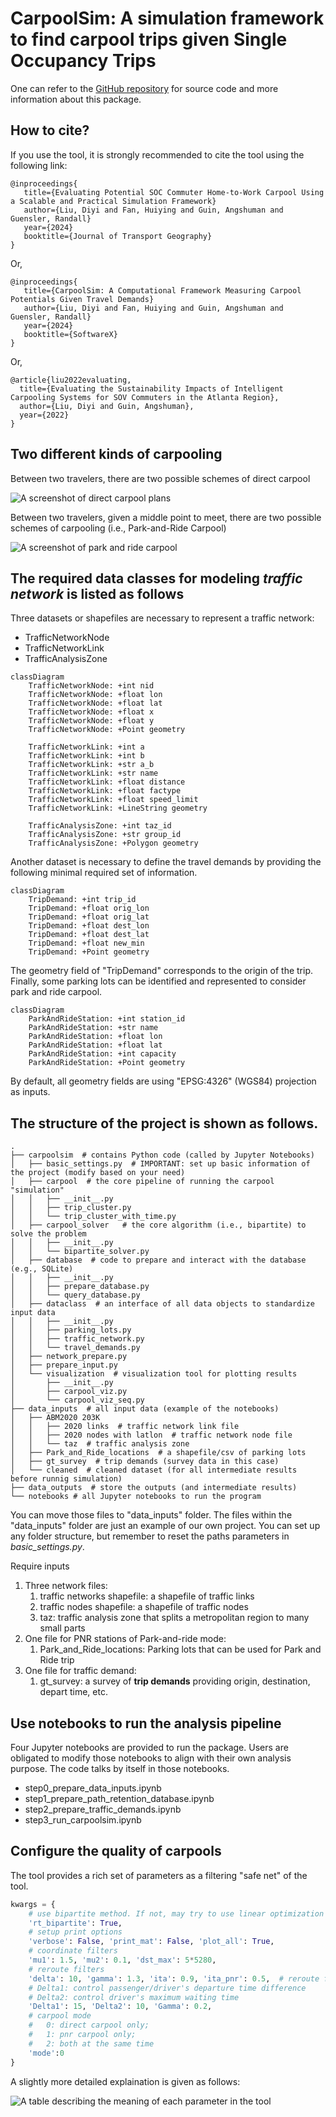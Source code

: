# CarpoolSim: A simulation framework to find carpool trips given Single Occupancy Trips

One can refer to the [GitHub repository](https://github.com/thefriedbee/CarpoolSim) for source code and more information about this package.


## How to cite?
If you use the tool, it is strongly recommended to cite the tool using the following link:

```
@inproceedings{
   title={Evaluating Potential SOC Commuter Home-to-Work Carpool Using a Scalable and Practical Simulation Framework}
   author={Liu, Diyi and Fan, Huiying and Guin, Angshuman and Guensler, Randall}
   year={2024}
   booktitle={Journal of Transport Geography}
}
```

Or,
```
@inproceedings{
   title={CarpoolSim: A Computational Framework Measuring Carpool Potentials Given Travel Demands}
   author={Liu, Diyi and Fan, Huiying and Guin, Angshuman and Guensler, Randall}
   year={2024}
   booktitle={SoftwareX}
}
```


Or,
```
@article{liu2022evaluating,
  title={Evaluating the Sustainability Impacts of Intelligent Carpooling Systems for SOV Commuters in the Atlanta Region},
  author={Liu, Diyi and Guin, Angshuman},
  year={2022}
}
```

## Two different kinds of carpooling

Between two travelers, there are two possible schemes of direct carpool

![A screenshot of direct carpool plans](public_files/direct_carpool.png)

Between two travelers, given a middle point to meet, there are two possible schemes of carpooling (i.e., Park-and-Ride Carpool)

![A screenshot of park and ride carpool](public_files/pnr_carpool.png)

## The required data classes for modeling *traffic network* is listed as follows

Three datasets or shapefiles are necessary to represent a traffic network:
- TrafficNetworkNode
- TrafficNetworkLink
- TrafficAnalysisZone
  
```mermaid
classDiagram
    TrafficNetworkNode: +int nid
    TrafficNetworkNode: +float lon
    TrafficNetworkNode: +float lat
    TrafficNetworkNode: +float x
    TrafficNetworkNode: +float y
    TrafficNetworkNode: +Point geometry
    
    TrafficNetworkLink: +int a
    TrafficNetworkLink: +int b
    TrafficNetworkLink: +str a_b
    TrafficNetworkLink: +str name
    TrafficNetworkLink: +float distance
    TrafficNetworkLink: +float factype
    TrafficNetworkLink: +float speed_limit
    TrafficNetworkLink: +LineString geometry
    
    TrafficAnalysisZone: +int taz_id
    TrafficAnalysisZone: +str group_id
    TrafficAnalysisZone: +Polygon geometry
```

Another dataset is necessary to define the travel demands by providing the following minimal required set of information.

```mermaid
classDiagram
    TripDemand: +int trip_id
    TripDemand: +float orig_lon
    TripDemand: +float orig_lat
    TripDemand: +float dest_lon
    TripDemand: +float dest_lat
    TripDemand: +float new_min
    TripDemand: +Point geometry
```

The geometry field of "TripDemand" corresponds to the origin of the trip.  Finally, some parking lots can be identified
and represented to consider park and ride carpool.

```mermaid
classDiagram
    ParkAndRideStation: +int station_id
    ParkAndRideStation: +str name
    ParkAndRideStation: +float lon
    ParkAndRideStation: +float lat
    ParkAndRideStation: +int capacity
    ParkAndRideStation: +Point geometry
```

By default, all geometry fields are using "EPSG:4326" (WGS84) projection as inputs.

## The structure of the project is shown as follows.

```
.
├── carpoolsim  # contains Python code (called by Jupyter Notebooks)
│   ├── basic_settings.py  # IMPORTANT: set up basic information of the project (modify based on your need)
│   ├── carpool  # the core pipeline of running the carpool "simulation"
│   │   ├── __init__.py
│   │   ├── trip_cluster.py
│   │   └── trip_cluster_with_time.py
│   ├── carpool_solver   # the core algorithm (i.e., bipartite) to solve the problem
│   │   ├── __init__.py
│   │   └── bipartite_solver.py
│   ├── database  # code to prepare and interact with the database (e.g., SQLite)
│   │   ├── __init__.py
│   │   ├── prepare_database.py
│   │   └── query_database.py
│   ├── dataclass  # an interface of all data objects to standardize input data
│   │   ├── __init__.py
│   │   ├── parking_lots.py
│   │   ├── traffic_network.py
│   │   └── travel_demands.py
│   ├── network_prepare.py
│   ├── prepare_input.py
│   └── visualization  # visualization tool for plotting results
│       ├── __init__.py
│       ├── carpool_viz.py
│       └── carpool_viz_seq.py
├── data_inputs  # all input data (example of the notebooks)
│   ├── ABM2020 203K
│   │   ├── 2020 links  # traffic network link file
│   │   ├── 2020 nodes with latlon  # traffic network node file
│   │   └── taz  # traffic analysis zone
│   ├── Park_and_Ride_locations  # a shapefile/csv of parking lots
│   ├── gt_survey  # trip demands (survey data in this case)
│   └── cleaned  # cleaned dataset (for all intermediate results before runnig simulation)
├── data_outputs  # store the outputs (and intermediate results)
└── notebooks # all Jupyter notebooks to run the program
```
You can move those files to "data_inputs" folder. 
The files within the "data_inputs" folder are just an example of our own project.
You can set up any folder structure, but remember to reset the paths parameters in *basic_settings.py*.

Require inputs 
1. Three network files:
   1. traffic networks shapefile: a shapefile of traffic links 
   2. traffic nodes shapefile: a shapefile of traffic nodes 
   3. taz: traffic analysis zone that splits a metropolitan region to many small parts
2. One file for PNR stations of Park-and-ride mode:
   1. Park_and_Ride_locations: Parking lots that can be used for Park and Ride trip
3. One file for traffic demand:
   1. gt_survey: a survey of **trip demands** providing origin, destination, depart time, etc.

## Use notebooks to run the analysis pipeline
Four Jupyter notebooks are provided to run the package. Users are obligated to modify those notebooks to align
with their own analysis purpose. The code talks by itself in those notebooks.
- step0_prepare_data_inputs.ipynb
- step1_prepare_path_retention_database.ipynb
- step2_prepare_traffic_demands.ipynb
- step3_run_carpoolsim.ipynb

## Configure the quality of carpools
The tool provides a rich set of parameters as a filtering "safe net" of the tool.

```python
kwargs = {
    # use bipartite method. If not, may try to use linear optimization
    'rt_bipartite': True,
    # setup print options
    'verbose': False, 'print_mat': False, 'plot_all': True,
    # coordinate filters
    'mu1': 1.5, 'mu2': 0.1, 'dst_max': 5*5280,
    # reroute filters
    'delta': 10, 'gamma': 1.3, 'ita': 0.9, 'ita_pnr': 0.5,  # reroute filters
    # Delta1: control passenger/driver's departure time difference
    # Delta2: control driver's maximum waiting time
    'Delta1': 15, 'Delta2': 10, 'Gamma': 0.2,
    # carpool mode 
    #   0: direct carpool only;
    #   1: pnr carpool only; 
    #   2: both at the same time
    'mode':0
}
```

A slightly more detailed explaination is given as follows:

![A table describing the meaning of each parameter in the tool](public_files/params_table.png)

